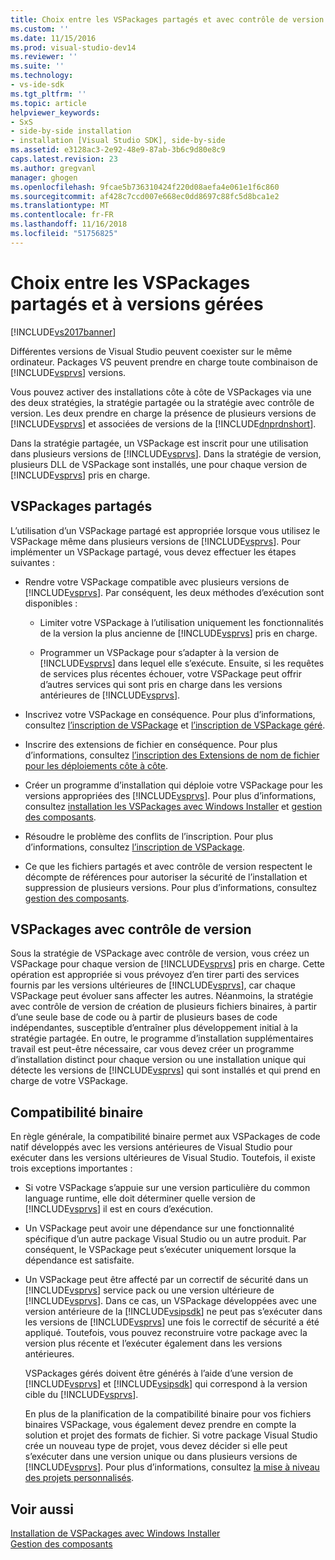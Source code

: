 ```yaml
---
title: Choix entre les VSPackages partagés et avec contrôle de version | Microsoft Docs
ms.custom: ''
ms.date: 11/15/2016
ms.prod: visual-studio-dev14
ms.reviewer: ''
ms.suite: ''
ms.technology:
- vs-ide-sdk
ms.tgt_pltfrm: ''
ms.topic: article
helpviewer_keywords:
- SxS
- side-by-side installation
- installation [Visual Studio SDK], side-by-side
ms.assetid: e3128ac3-2e92-48e9-87ab-3b6c9d80e8c9
caps.latest.revision: 23
ms.author: gregvanl
manager: ghogen
ms.openlocfilehash: 9fcae5b736310424f220d08aefa4e061e1f6c860
ms.sourcegitcommit: af428c7ccd007e668ec0dd8697c88fc5d8bca1e2
ms.translationtype: MT
ms.contentlocale: fr-FR
ms.lasthandoff: 11/16/2018
ms.locfileid: "51756825"
---
```

# <a name="choosing-between-shared-and-versioned-vspackages"></a>Choix entre les VSPackages partagés et à versions gérées
[!INCLUDE[vs2017banner](../includes/vs2017banner.md)]

Différentes versions de Visual Studio peuvent coexister sur le même ordinateur. Packages VS peuvent prendre en charge toute combinaison de [!INCLUDE[vsprvs](../includes/vsprvs-md.md)] versions.  
  
 Vous pouvez activer des installations côte à côte de VSPackages via une des deux stratégies, la stratégie partagée ou la stratégie avec contrôle de version. Les deux prendre en charge la présence de plusieurs versions de [!INCLUDE[vsprvs](../includes/vsprvs-md.md)] et associées de versions de la [!INCLUDE[dnprdnshort](../includes/dnprdnshort-md.md)].  
  
 Dans la stratégie partagée, un VSPackage est inscrit pour une utilisation dans plusieurs versions de [!INCLUDE[vsprvs](../includes/vsprvs-md.md)]. Dans la stratégie de version, plusieurs DLL de VSPackage sont installés, une pour chaque version de [!INCLUDE[vsprvs](../includes/vsprvs-md.md)] pris en charge.  
  
## <a name="shared-vspackages"></a>VSPackages partagés  
 L’utilisation d’un VSPackage partagé est appropriée lorsque vous utilisez le VSPackage même dans plusieurs versions de [!INCLUDE[vsprvs](../includes/vsprvs-md.md)]. Pour implémenter un VSPackage partagé, vous devez effectuer les étapes suivantes :  
  
-   Rendre votre VSPackage compatible avec plusieurs versions de [!INCLUDE[vsprvs](../includes/vsprvs-md.md)]. Par conséquent, les deux méthodes d’exécution sont disponibles :  
  
    -   Limiter votre VSPackage à l’utilisation uniquement les fonctionnalités de la version la plus ancienne de [!INCLUDE[vsprvs](../includes/vsprvs-md.md)] pris en charge.  
  
    -   Programmer un VSPackage pour s’adapter à la version de [!INCLUDE[vsprvs](../includes/vsprvs-md.md)] dans lequel elle s’exécute. Ensuite, si les requêtes de services plus récentes échouer, votre VSPackage peut offrir d’autres services qui sont pris en charge dans les versions antérieures de [!INCLUDE[vsprvs](../includes/vsprvs-md.md)].  
  
-   Inscrivez votre VSPackage en conséquence. Pour plus d’informations, consultez [l’inscription de VSPackage](../extensibility/internals/vspackage-registration.md) et [l’inscription de VSPackage géré](http://msdn.microsoft.com/en-us/f69e0ea3-6a92-4639-8ca9-4c9c210e58a1).  
  
-   Inscrire des extensions de fichier en conséquence. Pour plus d’informations, consultez [l’inscription des Extensions de nom de fichier pour les déploiements côte à côte](../extensibility/registering-file-name-extensions-for-side-by-side-deployments.md).  
  
-   Créer un programme d’installation qui déploie votre VSPackage pour les versions appropriées des [!INCLUDE[vsprvs](../includes/vsprvs-md.md)]. Pour plus d’informations, consultez [installation les VSPackages avec Windows Installer](../extensibility/internals/installing-vspackages-with-windows-installer.md) et [gestion des composants](../extensibility/internals/component-management.md).  
  
-   Résoudre le problème des conflits de l’inscription. Pour plus d’informations, consultez [l’inscription de VSPackage](../extensibility/internals/vspackage-registration.md).  
  
-   Ce que les fichiers partagés et avec contrôle de version respectent le décompte de références pour autoriser la sécurité de l’installation et suppression de plusieurs versions. Pour plus d’informations, consultez [gestion des composants](../extensibility/internals/component-management.md).  
  
## <a name="versioned-vspackages"></a>VSPackages avec contrôle de version  
 Sous la stratégie de VSPackage avec contrôle de version, vous créez un VSPackage pour chaque version de [!INCLUDE[vsprvs](../includes/vsprvs-md.md)] pris en charge. Cette opération est appropriée si vous prévoyez d’en tirer parti des services fournis par les versions ultérieures de [!INCLUDE[vsprvs](../includes/vsprvs-md.md)], car chaque VSPackage peut évoluer sans affecter les autres. Néanmoins, la stratégie avec contrôle de version de création de plusieurs fichiers binaires, à partir d’une seule base de code ou à partir de plusieurs bases de code indépendantes, susceptible d’entraîner plus développement initial à la stratégie partagée. En outre, le programme d’installation supplémentaires travail est peut-être nécessaire, car vous devez créer un programme d’installation distinct pour chaque version ou une installation unique qui détecte les versions de [!INCLUDE[vsprvs](../includes/vsprvs-md.md)] qui sont installés et qui prend en charge de votre VSPackage.  
  
## <a name="binary-compatibility"></a>Compatibilité binaire  
 En règle générale, la compatibilité binaire permet aux VSPackages de code natif développés avec les versions antérieures de Visual Studio pour exécuter dans les versions ultérieures de Visual Studio. Toutefois, il existe trois exceptions importantes :  
  
- Si votre VSPackage s’appuie sur une version particulière du common language runtime, elle doit déterminer quelle version de [!INCLUDE[vsprvs](../includes/vsprvs-md.md)] il est en cours d’exécution.  
  
- Un VSPackage peut avoir une dépendance sur une fonctionnalité spécifique d’un autre package Visual Studio ou un autre produit. Par conséquent, le VSPackage peut s’exécuter uniquement lorsque la dépendance est satisfaite.  
  
- Un VSPackage peut être affecté par un correctif de sécurité dans un [!INCLUDE[vsprvs](../includes/vsprvs-md.md)] service pack ou une version ultérieure de [!INCLUDE[vsprvs](../includes/vsprvs-md.md)]. Dans ce cas, un VSPackage développées avec une version antérieure de la [!INCLUDE[vsipsdk](../includes/vsipsdk-md.md)] ne peut pas s’exécuter dans les versions de [!INCLUDE[vsprvs](../includes/vsprvs-md.md)] une fois le correctif de sécurité a été appliqué. Toutefois, vous pouvez reconstruire votre package avec la version plus récente et l’exécuter également dans les versions antérieures.  
  
  VSPackages gérés doivent être générés à l’aide d’une version de [!INCLUDE[vsprvs](../includes/vsprvs-md.md)] et [!INCLUDE[vsipsdk](../includes/vsipsdk-md.md)] qui correspond à la version cible du [!INCLUDE[vsprvs](../includes/vsprvs-md.md)].  
  
  En plus de la planification de la compatibilité binaire pour vos fichiers binaires VSPackage, vous également devez prendre en compte la solution et projet des formats de fichier. Si votre package Visual Studio crée un nouveau type de projet, vous devez décider si elle peut s’exécuter dans une version unique ou dans plusieurs versions de [!INCLUDE[vsprvs](../includes/vsprvs-md.md)]. Pour plus d’informations, consultez [la mise à niveau des projets personnalisés](../misc/upgrading-custom-projects.md).  
  
## <a name="see-also"></a>Voir aussi  
 [Installation de VSPackages avec Windows Installer](../extensibility/internals/installing-vspackages-with-windows-installer.md)   
 [Gestion des composants](../extensibility/internals/component-management.md)

